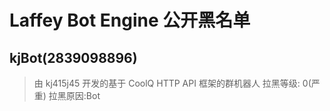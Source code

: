 # Laffey Bot Engine 公开黑名单
## kjBot(2839098896)
> 由 kj415j45 开发的基于 CoolQ HTTP API 框架的群机器人
> 拉黑等级: 0(严重)
> 拉黑原因:Bot